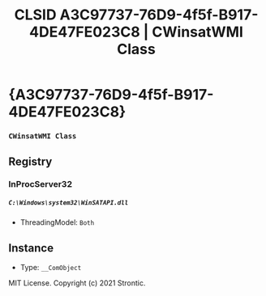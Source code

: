 ﻿---
title: "CLSID A3C97737-76D9-4f5f-B917-4DE47FE023C8 | CWinsatWMI Class"
excerpt: What is COM-Object CLSID A3C97737-76D9-4f5f-B917-4DE47FE023C8?
---

# {A3C97737-76D9-4f5f-B917-4DE47FE023C8}

### `CWinsatWMI Class`

## Registry


### InProcServer32

##### `C:\Windows\system32\WinSATAPI.dll`
* ThreadingModel: `Both`

## Instance

* Type: `__ComObject`

MIT License. Copyright (c) 2021 Strontic.


